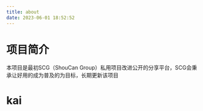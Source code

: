 ```yaml
---
title: about
date: 2023-06-01 18:52:52
---
```

# 项目简介
本项目是最初SCG（ShouCan Group）私用项目改进公开的分享平台，SCG会秉承让好用的成为普及的为目标，长期更新该项目
# kai